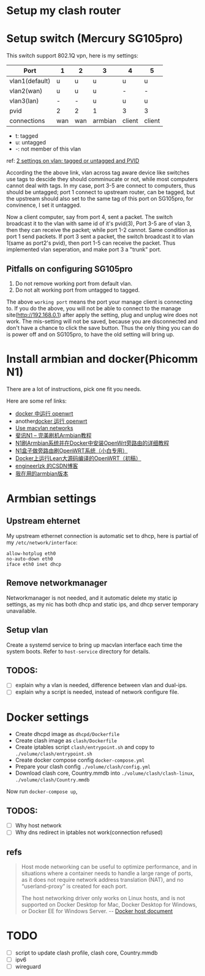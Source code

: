# Setup my clash router #

# Setup switch (Mercury SG105pro)

This switch support 802.1Q vpn, here is my settings:

|  Port           | 1 | 2 | 3 | 4 | 5 |
|-----------------|---|---|---|---|---|
|  vlan1(default) | u | u | u | u | u |
|  vlan2(wan)     | u | u | u | - | - |
|  vlan3(lan)     | - | - | u | u | u |
|  pvid           | 2 | 2 | 1 | 3 | 3 |
|  connections    | wan | wan | armbian | client | client |

- t: tagged
- u: untagged
- -: not member of this vlan

ref: [2 settings on vlan: tagged or untagged and PVID](https://www.dell.com/community/Networking-General/Confused-about-PVID/m-p/2523824/highlight/true#M8746)

According the the above link, vlan across tag aware device like switches
use tags to descide they should comminucate or not, while most computers
cannot deal with tags. In my case, port 3-5 are connect to computers, 
thus should be untagged; port 1 connect to upstream router, can be tagged, 
but the upstream should also set to the same tag of this port on SG105pro,
for convinence, I set it untagged.

Now a client computer, say from port 4, sent a packet. The switch
broadcast it to the vlan with same id of it's pvid(3), Port 3-5 are of
vlan 3, then they can receive the packet; while port 1-2 cannot. Same
condition as port 1 send packets. If port 3 sent a packet, the switch
broadcast it to vlan 1(same as port2's pvid), then port 1-5 can receive
the packet. Thus implemented vlan seperation, and make port 3 a "trunk" port.

## Pitfalls on configuring SG105pro
1. Do not remove working port from default vlan.
2. Do not alt working port from untagged to tagged.

The above `working port` means the port your manage client is connecting
to. If you do the above, you will not be able to connect to the manage
site(http://192.168.0.1) after apply the setting, plug and unplug wire
does not work. The mis-setting will not be saved, because you are
disconnected and don't have a chance to click the save button. Thus the
only thing you can do is power off and on SG105pro, to have the old
setting will bring up.

# Install armbian and docker(Phicomm N1)

There are a lot of instructions, pick one fit you needs.

Here are some ref links:

- [docker 中运行 openwrt](https://github.com/lisaac/openwrt-in-docker)
- another[docker 运行 openwrt](https://github.com/luoqeng/OpenWrt-on-Docker)
- [Use macvlan networks](https://docs.docker.com/network/macvlan/)
- [斐讯N1 – 完美刷机Armbian教程](https://yuerblog.cc/2019/10/23/%e6%96%90%e8%ae%afn1-%e5%ae%8c%e7%be%8e%e5%88%b7%e6%9c%baarmbian%e6%95%99%e7%a8%8b/)
- [N1刷Armbian系统并在Docker中安装OpenWrt旁路由的详细教程](https://www.right.com.cn/forum/thread-1347921-1-1.html)
- [N1盒子做旁路由刷OpenWRT系统（小白专用）](https://www.cnblogs.com/neobuddy/p/n1-setup.html)
- [Docker上运行Lean大源码编译的OpenWRT（初稿）](https://openwrt.club/93.html)
- [engineerlzk 的CSDN博客](https://me.csdn.net/engineerlzk)
- [我在用的armbian版本](https://github.com/kuoruan/Build-Armbian/releases/tag/v5.99-20200408)

# Armbian settings

## Upstream ehternet

My upstream ethernet connection is automatic set to dhcp, here is partial of my `/etc/network/interface`:

```
allow-hotplug eth0
no-auto-down eth0
iface eth0 inet dhcp
```

## Remove networkmanager

Networkmanager is not needed, and it automatic delete my static ip
settings, as my nic has both dhcp and static ips, and dhcp server
temporary unavailable.

## Setup vlan

Create a systemd service to bring up macvlan interface each time the system boots.
Refer to `host-service` directory for details.

## TODOS:

- [ ] explain why a vlan is needed, difference between vlan and dual-ips.
- [ ] explain why a script is needed, instead of network configure file.

# Docker settings

- Create dhcpd image as `dhcpd/Dockerfile`
- Create clash image as `clash/Dockerfile`
- Create iptables script `clash/entrypoint.sh` and copy to `./volume/clash/entrypoint.sh`
- Create docker compose config `docker-compose.yml`
- Prepare your clash config `./volume/clash/config.yml`
- Download clash core, Country.mmdb into `./volume/clash/clash-linux`, `./volume/clash/Country.mmdb`

Now run `docker-compose up`, 

## TODOS:
- [ ] Why host network
- [ ] Why dns redirect in iptables not work(connection refused)

## refs

> Host mode networking can be useful to optimize performance, and in situations where a container needs to handle a large range of ports, as it does not require network address translation (NAT), and no “userland-proxy” is created for each port.
>
> The host networking driver only works on Linux hosts, and is not supported on Docker Desktop for Mac, Docker Desktop for Windows, or Docker EE for Windows Server. -- [Docker host document](https://docs.docker.com/network/host/)

# TODO

- [ ] script to update clash profile, clash core, Country.mmdb
- [ ] ipv6
- [ ] wireguard
